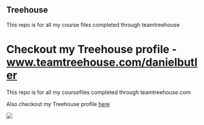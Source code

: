 ## Treehouse

This repo is for all my course files completed through teamtreehouse

Checkout my Treehouse profile - www.teamtreehouse.com/danielbutler
=======
This repo is for all my coursefiles  completed through teamtreehouse.com

Also checkout my Treehouse profile [here](https://github.com/danielbutler/)

![](http://ichef.bbci.co.uk/news/624/cpsprodpb/C4F4/production/_87702405_e799517c-1b1a-4837-bf8f-3d25b4a88d0c.jpg)
